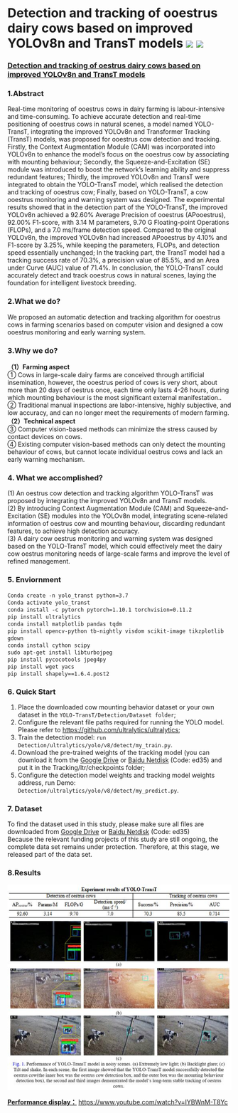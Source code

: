 # Detection and tracking of ooestrus dairy cows based on improved YOLOv8n and TransT models ![](https://img.shields.io/badge/Contributor-Zheng_Wang-brightgreen.svg)  ![](https://hits.sh/github.com/XingshiXu/ZhengWang_YOLO-TransT.svg?style=plastic&extraCount=20&color=fe7d37)
### [Detection and tracking of oestrus dairy cows based on improved YOLOv8n and TransT models  ](https://www.sciencedirect.com/science/article/pii/S1537511025000315#:~:text=To%20achieve%20accurate%20detection%20and%20real-time%20positioning%20of,YOLOv8n%20and%20Transformer%20Tracking%20%28TransT%29%20models%2C%20was%20) 
  

 
### 1.Abstract  
Real-time monitoring of ooestrus cows in dairy farming is labour-intensive and time-consuming. To achieve accurate detection and real-time positioning of ooestrus cows in natural scenes, a model named YOLO-TransT, integrating the improved YOLOv8n and Transformer Tracking (TransT) models, was proposed for ooestrus cow detection and tracking. Firstly, the Context Augmentation Module (CAM) was incorporated into YOLOv8n to enhance the model’s focus on the ooestrus cow by associating with mounting behaviour; Secondly, the Squeeze-and-Excitation (SE) module was introduced to boost the network’s learning ability and suppress redundant features; Thirdly, the improved YOLOv8n and TransT were integrated to obtain the YOLO-TransT model, which realised the detection and tracking of ooestrus cow; Finally, based on YOLO-TransT, a cow ooestrus monitoring and warning system was designed. The experimental results showed that in the detection part of the YOLO-TransT, the improved YOLOv8n achieved a 92.60% Average Precision of ooestrus (APooestrus), 92.00% F1-score, with 3.14 M parameters, 9.70 G Floating-point Operations (FLOPs), and a 7.0 ms/frame detection speed. Compared to the original YOLOv8n, the improved YOLOv8n had increased APooestrus by 4.10% and F1-score by 3.25%, while keeping the parameters, FLOPs, and detection speed essentially unchanged; In the tracking part, the TransT model had a tracking success rate of 70.3%, a precision value of 85.5%, and an Area under Curve (AUC) value of 71.4%. In conclusion, the YOLO-TransT could accurately detect and track ooestrus cows in natural scenes, laying the foundation for intelligent livestock breeding.    
  
### 2.What we do?  
We proposed an automatic detection and tracking algorithm for ooestrus cows in farming scenarios based on computer vision and designed a cow ooestrus monitoring and early warning system.    

### 3.Why we do?  
**（1）Farming aspect**  
① Cows in large-scale dairy farms are conceived through artificial insemination, however, the ooestrus period of cows is very short, about more than 20 days of oestrus once, each time only lasts 4-26 hours, during which mounting behaviour is the most significant external manifestation..  
② Traditional manual inspections are labor-intensive, highly subjective, and low accuracy, and can no longer meet the requirements of modern farming.    
**（2）Technical aspect**  
③ Computer vision-based methods can minimize the stress caused by contact devices on cows.    
④ Existing computer vision-based methods can only detect the mounting behaviour of cows, but cannot locate individual oestrus cows and lack an early warning mechanism.    

### 4. What we accomplished?  
(1) An oestrus cow detection and tracking algorithm YOLO-TransT was proposed by integrating the improved YOLOv8n and TransT models.    
(2) By introducing Context Augmentation Module (CAM) and Squeeze-and-Excitation (SE) modules into the YOLOv8n model, integrating scene-related information of oestrus cow and mounting behaviour, discarding redundant features, to achieve high detection accuracy.     
(3) A dairy cow oestrus monitoring and warning system was designed based on the YOLO-TransT model, which could effectively meet the dairy cow oestrus monitoring needs of large-scale farms and improve the level of refined management.    

  

### 5. Enviornment   
 ```
Conda create -n yolo_transt python=3.7
Conda activate yolo_transt
conda install -c pytorch pytorch=1.10.1 torchvision=0.11.2 
pip install ultralytics
conda install matplotlib pandas tqdm
pip install opencv-python tb-nightly visdom scikit-image tikzplotlib gdown
conda install cython scipy
sudo apt-get install libturbojpeg
pip install pycocotools jpeg4py
pip install wget yacs
pip install shapely==1.6.4.post2
```  
### 6. Quick Start   
1. Place the downloaded cow mounting behavior dataset or your own dataset in the ```YOLO-TransT/Detection/Dataset folder```;  
2. Configure the relevant file paths required for running the YOLO model. Please refer to https://github.com/ultralytics/ultralytics;  
3. Train the detection model: ```run Detection/ultralytics/yolo/v8/detect/my_train.py```.  
4. Download the pre-trained weights of the tracking model (you can download it from the [Google Drive](https://drive.google.com/drive/folders/141ugLESIekckWuz_2YrEqxBS9Tpjxx-i?usp=drive_link ) or [Baidu Netdisk](https://pan.baidu.com/s/1OpxwcvfrQ8b0rWomOy7WIg) (Code: ed35) and put it in the Tracking/ltr/checkpoints folder;    
5. Configure the detection model weights and tracking model weights address, run Demo: ```Detection/ultralytics/yolo/v8/detect/my_predict.py```.  
    
### 7. Dataset  
To find the dataset used in this study, please make sure all files are downloaded from 
[Google Drive](https://drive.google.com/drive/folders/141ugLESIekckWuz_2YrEqxBS9Tpjxx-i?usp=drive_link ) or [Baidu Netdisk](https://pan.baidu.com/s/1OpxwcvfrQ8b0rWomOy7WIg) (Code: ed35)  
Because the relevant funding projects of this study are still ongoing, the complete data set remains under protection. Therefore, at this stage, we released part of the data set.  
  
### 8.Results  
![结果](https://github.com/XingshiXu/ZhengWang_YOLO-TransT/blob/main/Result.jpg)  

 [**Performance display：**](https://www.youtube.com/watch?v=IYBWnM-T8Yc) https://www.youtube.com/watch?v=IYBWnM-T8Yc
